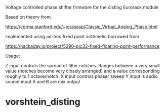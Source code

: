 Voltage controlled phase shifter firmware for the disting Eurorack module

Based on theory from 

https://ccrma.stanford.edu/~jos/pasp/Classic_Virtual_Analog_Phase.html 

implemented using ad-hoc fixed point arithmetic borrowed from 

https://hackaday.io/project/5290-pic32-fixed-floating-point-performance


Usage:

Z input controls the spread of filter notches. Ranges between a very small value (notches become very closely arranged) and a value corresponding roughly to 1 octave/notch.
X input controls phaser sweep
Y input is audio source input
A and B are mix output

# vorshtein_disting
